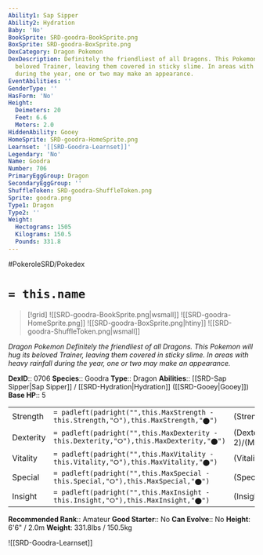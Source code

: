 ```yaml
---
Ability1: Sap Sipper
Ability2: Hydration
Baby: 'No'
BookSprite: SRD-goodra-BookSprite.png
BoxSprite: SRD-goodra-BoxSprite.png
DexCategory: Dragon Pokemon
DexDescription: Definitely the friendliest of all Dragons. This Pokemon will hug its
  beloved Trainer, leaving them covered in sticky slime. In areas with heavy rainfall
  during the year, one or two may make an appearance.
EventAbilities: ''
GenderType: ''
HasForm: 'No'
Height:
  Deimeters: 20
  Feet: 6.6
  Meters: 2.0
HiddenAbility: Gooey
HomeSprite: SRD-goodra-HomeSprite.png
Learnset: '[[SRD-Goodra-Learnset]]'
Legendary: 'No'
Name: Goodra
Number: 706
PrimaryEggGroup: Dragon
SecondaryEggGroup: ''
ShuffleToken: SRD-goodra-ShuffleToken.png
Sprite: goodra.png
Type1: Dragon
Type2: ''
Weight:
  Hectograms: 1505
  Kilograms: 150.5
  Pounds: 331.8
---
```


#PokeroleSRD/Pokedex

# `= this.name`

> [!grid]
> ![[SRD-goodra-BookSprite.png|wsmall]]
> ![[SRD-goodra-HomeSprite.png]]
> ![[SRD-goodra-BoxSprite.png|htiny]]
> ![[SRD-goodra-ShuffleToken.png|wsmall]]


*Dragon Pokemon*
*Definitely the friendliest of all Dragons. This Pokemon will hug its beloved Trainer, leaving them covered in sticky slime. In areas with heavy rainfall during the year, one or two may make an appearance.*

**DexID**:: 0706
**Species**:: Goodra
**Type**:: Dragon
**Abilities**:: [[SRD-Sap Sipper|Sap Sipper]] / [[SRD-Hydration|Hydration]] ([[SRD-Gooey|Gooey]])
**Base HP**:: 5

|           |                                                                                        |                                          |
| --------- | -------------------------------------------------------------------------------------- | ---------------------------------------- |
| Strength  | `= padleft(padright("",this.MaxStrength - this.Strength,"⭘"),this.MaxStrength,"⬤")`    | (Strength::3)/(MaxStrength::6)   |
| Dexterity | `= padleft(padright("",this.MaxDexterity - this.Dexterity,"⭘"),this.MaxDexterity,"⬤")` | (Dexterity:: 2)/(MaxDexterity::5) |
| Vitality  | `= padleft(padright("",this.MaxVitality - this.Vitality,"⭘"),this.MaxVitality,"⬤")`    | (Vitality::2)/(MaxVitality::5)   |
| Special   | `= padleft(padright("",this.MaxSpecial - this.Special,"⭘"),this.MaxSpecial,"⬤")`       | (Special::3)/(MaxSpecial::6)     |
| Insight   | `= padleft(padright("",this.MaxInsight - this.Insight,"⭘"),this.MaxInsight,"⬤")`       | (Insight::3)/(MaxInsight::7)     |


**Recommended Rank**:: Amateur
**Good Starter**:: No
**Can Evolve**:: No
**Height**: 6'6" / 2.0m
**Weight**: 331.8lbs / 150.5kg

![[SRD-Goodra-Learnset]]